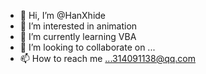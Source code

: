 - 👋 Hi, I’m @HanXhide
- 👀 I’m interested in animation
- 🌱 I’m currently learning VBA
- 💞️ I’m looking to collaborate on ...
- 📫 How to reach me ...314091138@qq.com

<!---
HanXhide/HanXhide is a ✨ special ✨ repository because its `README.md` (this file) appears on your GitHub profile.
You can click the Preview link to take a look at your changes.
--->

